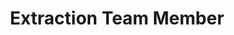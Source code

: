 ---
layout: member
weight: 5000
name: Harbir Bajwa
project: Green Joule
title: Extraction Team Member
img: /assets/images/members/Harbir.JPG
email: harbirbajwa@hotmial.com
status: alumni
year: 2020
biography: >
  Harbir Bajwa is a second year Science Student who is doing a combined major in Chemistry and Biochemistry. As an extraction team member, he hopes to learn and apply new techniques for the extraction of bioethanol and biodiesel.
linkedin: https://www.linkedin.com/in/harbir-bajwa-9784b9173/
---